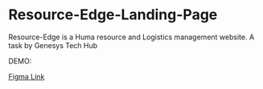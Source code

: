 # Resource-Edge-Landing-Page
Resource-Edge is a Huma resource and Logistics management website. A task by Genesys Tech Hub

DEMO: 

[Figma Link](https://www.figma.com/file/aZBjlwJ8fAiUTCJnss6kpS/Learnable-21'-STest)
